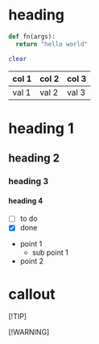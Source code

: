 
# heading

```python
def fn(args):
  return "hello world"

```


```bash
clear
```

| col 1 | col 2 | col 3 |
|--|--|--|
| val 1 | val 2 | val 3 |


# heading 1
## heading 2
### heading 3
#### heading 4


- [ ] to do
- [x] done

* point 1
  - sub point 1
* point 2

# callout
[!TIP]

[!WARNING]



